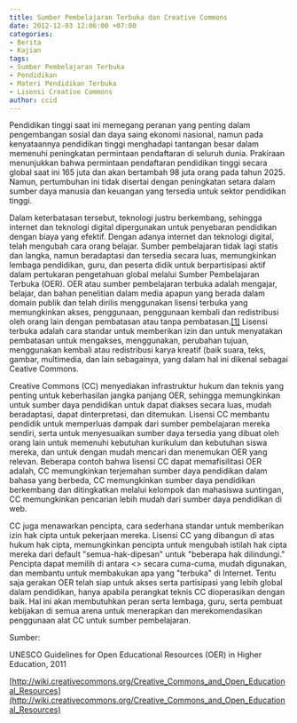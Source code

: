 ```yaml
---
title: Sumber Pembelajaran Terbuka dan Creative Commons
date: 2012-12-03 12:06:00 +07:00
categories:
- Berita
- Kajian
tags:
- Sumber Pembelajaran Terbuka
- Pendidikan
- Materi Pendidikan Terbuka
- Lisensi Creative Commons
author: ccid
---
```


Pendidikan tinggi saat ini memegang peranan yang penting dalam pengembangan sosial dan daya saing ekonomi nasional, namun pada kenyataannya pendidikan tinggi menghadapi tantangan besar dalam memenuhi peningkatan permintaan pendaftaran di seluruh dunia. Prakiraan menunjukkan bahwa permintaan  pendaftaran pendidikan tinggi secara global saat ini 165 juta dan akan bertambah 98 juta orang pada tahun 2025. Namun, pertumbuhan ini tidak disertai dengan peningkatan setara dalam sumber daya manusia dan keuangan yang tersedia untuk sektor pendidikan tinggi.

Dalam keterbatasan tersebut, teknologi justru berkembang, sehingga internet dan teknologi digital dipergunakan untuk penyebaran pendidikan dengan biaya yang efektif. Dengan adanya internet dan teknologi digital, telah mengubah cara orang belajar. Sumber pembelajaran tidak lagi statis dan langka, namun beradaptasi dan tersedia secara luas, memungkinkan lembaga pendidikan, guru, dan peserta didik untuk berpartisipasi aktif dalam pertukaran pengetahuan global melalui Sumber Pembelajaran Terbuka (OER). OER atau sumber pembelajaran terbuka adalah mengajar, belajar, dan bahan penelitian dalam media apapun yang berada dalam domain publik dan telah dirilis menggunakan lisensi terbuka yang memungkinkan akses,  penggunaan, penggunaan kembali dan redistribusi oleh orang lain dengan pembatasan atau tanpa pembatasan.[[1]](file:///D:/My%20Data/Downloads/Sumber%20Daya%20Pendidikan%20Terbuka%20dan%20Creative%20Commons.docx#_ftn1)  Lisensi terbuka adalah cara standar untuk memberikan izin dan untuk menyatakan pembatasan untuk mengakses, menggunakan, perubahan tujuan, menggunakan kembali atau redistribusi karya kreatif (baik suara, teks, gambar, multimedia, dan lain sebagainya, yang dalam hal ini dikenal sebagai Ceative Commons.

Creative Commons (CC) menyediakan infrastruktur hukum dan teknis yang penting untuk keberhasilan jangka panjang OER, sehingga memungkinkan untuk sumber daya pendidikan untuk dapat diakses secara luas, mudah beradaptasi, dapat dinterpretasi, dan ditemukan. Lisensi CC membantu pendidik untuk memperluas dampak dari sumber pembelajaran mereka sendiri, serta untuk menyesuaikan sumber daya tersedia yang dibuat oleh orang lain untuk memenuhi kebutuhan kurikulum dan kebutuhan siswa mereka, dan untuk dengan mudah mencari dan menemukan OER yang relevan. Beberapa contoh bahwa lisensi CC dapat memafisilitasi OER adalah, CC memungkinkan terjemahan sumber daya pendidikan dalam bahasa yang berbeda, CC memungkinkan sumber daya pendidikan berkembang dan ditingkatkan melalui kelompok dan mahasiswa suntingan, CC memungkinkan pencarian lebih mudah dari sumber daya pendidikan di web.

CC juga menawarkan pencipta, cara sederhana standar untuk memberikan izin hak cipta untuk pekerjaan mereka. Lisensi CC yang dibangun di atas hukum hak cipta, memungkinkan pencipta untuk mengubah istilah hak cipta mereka dari default "semua-hak-dipesan" untuk "beberapa hak dilindungi." Pencipta dapat memilih di antara <<enam paket lisensi CC>> secara cuma-cuma, mudah digunakan, dan membantu untuk membakukan apa yang "terbuka" di Internet.  Tentu saja gerakan OER telah siap untuk akses serta partisipasi yang lebih global dalam pendidikan, hanya apabila perangkat teknis CC dioperasikan dengan baik. Hal ini akan membutuhkan peran serta lembaga, guru, serta pembuat kebijakan di semua arena untuk menerapkan dan merekomendasikan penggunaan alat CC untuk sumber pembelajaran.

Sumber:

UNESCO  Guidelines for Open Educational Resources (OER) in Higher Education, 2011

[http://wiki.creativecommons.org/Creative_Commons_and_Open_Educational_Resources](http://wiki.creativecommons.org/Creative_Commons_and_Open_Educational_Resources)
